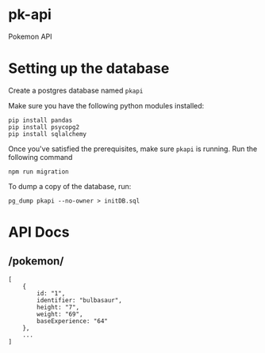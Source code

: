 # pk-api
Pokemon API

# Setting up the database

Create a postgres database named `pkapi`

Make sure you have the following python modules installed: 

```
pip install pandas
pip install psycopg2
pip install sqlalchemy
```

Once you've satisfied the prerequisites, make sure `pkapi` is running. Run the following command

```
npm run migration
```

To dump a copy of the database, run:
```
pg_dump pkapi --no-owner > initDB.sql
```

# API Docs
## /pokemon/
```
[
	{
		id: "1",
		identifier: "bulbasaur",
		height: "7",
		weight: "69",
		baseExperience: "64"
	},
	...
]
```